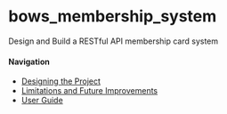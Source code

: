 # bows_membership_system
Design and Build a RESTful API membership card system

#### Navigation
* [Designing the Project](./designs)
* [Limitations and Future Improvements](./limitations.md)
* [User Guide](./user_guide.md)
